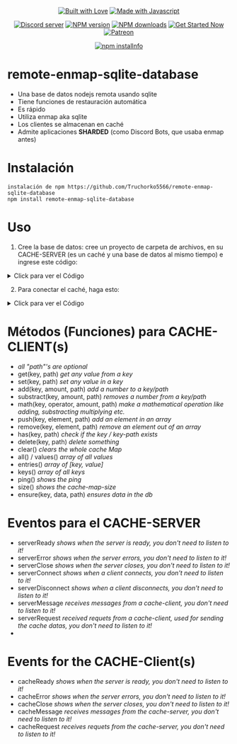 <div align="center">
  <p> 
    <a href="https://discord.gg/utmuExHwyT" title="Join our Discord Server"><img alt="Built with Love" src="https://forthebadge.com/images/badges/built-with-love.svg"></a>
    <a href="https://discord.gg/utmuExHwyT" title="Join our Discord Server"><img alt="Made with Javascript" src="https://forthebadge.com/images/badges/made-with-javascript.svg"></a>
  </p>
  <p>
    <a href="https://discord.gg/utmuExHwyT"><img src="https://discord.com/api/guilds/935157109761388554/embed.png" alt="Discord server"/></a>
    <a href="https://www.npmjs.com/package/remote-enmap-sqlite-database"><img src="https://img.shields.io/npm/v/remote-enmap-sqlite-database.svg?maxAge=3600" alt="NPM version" /></a>
    <a href="https://www.npmjs.com/package/remote-enmap-sqlite-database"><img src="https://img.shields.io/npm/dt/remote-enmap-sqlite-database.svg?maxAge=3600" alt="NPM downloads" /></a>
    <a href="https://discord.gg/utmuExHwyT"><img src="https://maintained.cc/SDBagel/Maintained/2?" alt="Get Started Now"></a>
    <a href="https://www.paypal.com/TruchorkoyRocket"><img src="https://img.shields.io/badge/donate-patreon-F96854.svg" alt="Patreon" /></a>
  </p>
  <p>
    <a href="https://npmjs.com/package/remote-enmap-sqlite-database/"><img src="https://nodei.co/npm/remote-enmap-sqlite-database.png?downloads=true&stars=true" alt="npm installnfo" /></a>
  </p>
</div>

# remote-enmap-sqlite-database
- Una base de datos nodejs remota usando sqlite
- Tiene funciones de restauración automática
- Es rápido
- Utiliza enmap aka sqlite
- Los clientes se almacenan en caché
- Admite aplicaciones **SHARDED** (como Discord Bots, que usaba enmap antes)

# Instalación
```
instalación de npm https://github.com/Truchorko5566/remote-enmap-sqlite-database
npm install remote-enmap-sqlite-database
```

# Uso
1. Cree la base de datos: cree un proyecto de carpeta de archivos, en su CACHE-SERVER (es un caché y una base de datos al mismo tiempo) e ingrese este código:

<details>
  <summary>Click para ver el Código</summary>

```js
const { remoteCacheServer } = require("remote-enmap-sqlite-database");

const Server = new remoteCacheServer({
    username: "TheUserNameForTheCacheServer",
    password: "ThePasswordForTheCacheServer",
    name: "databaseName",
    dataDir: "./path/to/database/",
    port: 4040, // Cualquier puerto
    tls: true,
    debug: false // si está habilitado, verá todas las acciones;)
});
// Los siguientes eventos son opcionales
Server
    .on("serverReady", () => {
        console.log("DatabaseCacheServer ready and waiting for connections");
    })
    .on("serverError", (error) => {
        console.error("DatabaseCacheServer error, ERROR:\n", error, "\n---\n");
    })
    .on("serverClose", (reason) => {
        console.log("DatabaseCacheServer closed");
    })
    .on("serverConnect", (connection, payload) => {
        console.log("DatabaseCacheServer a Client Connected");
    })
    .on("serverDisconnect", (connection, reason) => {
        console.log("DatabaseCacheServer a Client Disconnected");
    })
    .on("serverMessage", (message) => {
        // console.log("DatabaseCacheServer, received a Message", message);
    })
    .on("serverRequest", async (request, response, client) => {
        // console.log("DatabaseCacheRequest, received a Request", request);
    });
```
  
</details>

2. Para conectar el caché, haga esto:

<details>
  <summary>Click para ver el Código</summary>

```js
const { remoteCacheClient } = require("remote-enmap-sqlite-database");
const client = new remoteCacheClient({
    username: "db_cache",
    password: "db_cache",
    host: "localhost",
    port: 5000,
    tls: true,
    keyPathing: true, // true|false ... enables if the key contains a "." that it's splitted to a path, e.g.: "hello.world.hi" --> key = "hello", path = "world.hi", db.get("hello") --> {world: {hi: "value"}}
}); 
//keyPathing debe establecerse en falso, si desea hacer "key.hello" como clave

// los siguientes eventos son opcionales
client
    .on("cacheReady", () => {
        console.log("DATABASECACHECLIENT ready and connected");
    })
    .on("cacheError", (error) => {
        console.error("DATABASECACHECLIENT error, ERROR:\n", error, "\n---\n");
    })
    .on("cacheClose", (reason) => {
        console.log("DATABASECACHECLIENT closed, REASON?:\n", reason, "\n---\n");
    })
    .on("cacheMessage", (message) => {
        console.log("message", message);
    })
    .on("cacheRequest", async (request, response, client) => {
        console.log("REQUEST", request);
    });

// ejemplo de uso
async function yourProgram(){
    await client.set("hi", "bye").then(console.log).catch(console.error);
    await client.get("hi").then(console.log).catch(console.error);
    await client.set("array", []).then(console.log).catch(console.error);
    await client.push("array", "element").then(console.log).catch(console.error);
    await client.push("array", "element2").then(console.log).catch(console.error);
    await client.size().then(console.log).catch(console.error);
    await client.get("array").then(console.log).catch(console.error);
    await client.all().then(console.log).catch(console.error);
}

yourProgram();
```
</details>

# Métodos (Funciones) para CACHE-CLIENT(s)
- *all "path"'s are optional*
- get(key, path) *get any value from a key*
- set(key, path) *set any value in a key*
- add(key, amount, path) *add a number to a key/path*
- substract(key, amount, path) *removes a number from a key/path*
- math(key, operator, amount, path) *make a mathematical operation like adding, substracting multiplying etc.*
- push(key, element, path) *add an element in an array*
- remove(key, element, path) *remove an element out of an array*
- has(key, path) *check if the key / key-path exists*
- delete(key, path) *delete something*
- clear() *clears the whole cache Map*
- all() / values() *array of all values*
- entries() *array of [key, value]*
- keys() *array of all keys*
- ping() *shows the ping*
- size() *shows the cache-map-size*
- ensure(key, data, path) *ensures data in the db*

# Eventos para el CACHE-SERVER

- serverReady *shows when the server is ready, you don't need to listen to it!*
- serverError *shows when the server errors, you don't need to listen to it!*
- serverClose *shows when the server closes, you don't need to listen to it!*
- serverConnect *shows when a client connects, you don't need to listen to it!*
- serverDisconnect *shows when a client disconnects, you don't need to listen to it!*
- serverMessage *receives messages from a cache-client, you don't need to listen to it!*
- serverRequest *received requets from a cache-client, used for sending the cache datas, you don't need to listen to it!*
- 
# Events for the CACHE-Client(s)

- cacheReady *shows when the server is ready, you don't need to listen to it!*
- cacheError *shows when the server errors, you don't need to listen to it!*
- cacheClose *shows when the server closes, you don't need to listen to it!*
- cacheMessage *receives messages from the cache-server, you don't need to listen to it!*
- cacheRequest *receives requets from the cache-server, you don't need to listen to it!*
